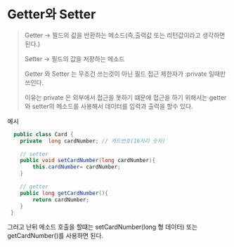 # Getter와 Setter 

> Getter -> 필드의 값을 반환하는 메소드(즉,출력값 또는 리턴값이라고 생각하면 된다.)
> 
> Setter -> 필드의 값을 저장하는 메소드 
>
> Getter 와 Setter 는 무조건 쓰는것이 아닌 필드 접근 제한자가 :private 일때만 쓰인다. 
> 
> 이유는 private 은 외부에서 접근을 못하기 떄문에 접근을 하기 위해서는 getter와 setter의 메소드를 사용해서 데이터를 입력과 출력을 할수 있다.

예시 
``` java 
  public class Card {
    private  long cardNumber; // 카드번호(16자리 숫자)
  
    // setter
    public void setCardNumber(long cardNumber){
        this.cardNumber= cardNumber;
    }
    
    // getter 
    public long getCardNumber(){
        return cardNumber;
    } 
 }
```

그러고 난뒤 메소드 호출을 할떄는 setCardNumber(long 형 데이터) 또는 getCardNumber()를 사용하면 된다. 
